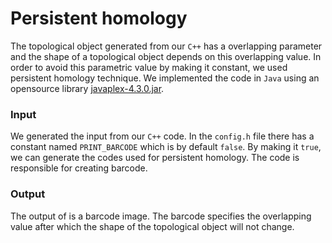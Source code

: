 Persistent homology
====================
The topological object generated from our `C++` has a overlapping parameter and the shape of a topological object depends on this overlapping value. In order to avoid this parametric value by making it constant, we used persistent homology technique. We implemented the code in `Java` using an opensource library [javaplex-4.3.0.jar](https://github.com/appliedtopology/javaplex/releases/tag/4.3.0).

### Input
We generated the input from our `C++` code. In the `config.h` file there has a constant named `PRINT_BARCODE` which is by default `false`. By making it `true`, we can generate the codes used for persistent homology. The code is responsible for creating barcode.

### Output
The output of is a barcode image. The barcode specifies the overlapping value after which the shape of the topological object will not change.